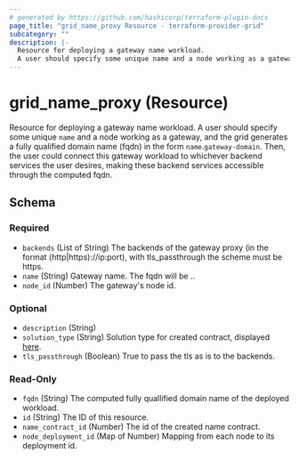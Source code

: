 ```yaml
---
# generated by https://github.com/hashicorp/terraform-plugin-docs
page_title: "grid_name_proxy Resource - terraform-provider-grid"
subcategory: ""
description: |-
  Resource for deploying a gateway name workload.
  A user should specify some unique name and a node working as a gateway, and the grid generates a fully qualified domain name (fqdn) in the form name.gateway-domain. Then, the user could connect this gateway workload to whichever backend services the user desires, making these backend services accessible through the computed fqdn.
---
```


# grid_name_proxy (Resource)

Resource for deploying a gateway name workload.
A user should specify some unique `name` and a node working as a gateway, and the grid generates a fully qualified domain name (fqdn) in the form `name`.`gateway-domain`. Then, the user could connect this gateway workload to whichever backend services the user desires, making these backend services accessible through the computed fqdn.



<!-- schema generated by tfplugindocs -->
## Schema

### Required

- `backends` (List of String) The backends of the gateway proxy (in the format (http|https)://ip:port), with tls_passthrough the scheme must be https.
- `name` (String) Gateway name. The fqdn will be <name>.<gateway-domain>.
- `node_id` (Number) The gateway's node id.

### Optional

- `description` (String)
- `solution_type` (String) Solution type for created contract, displayed [here](https://play.dev.grid.tf/#/contractslist).
- `tls_passthrough` (Boolean) True to pass the tls as is to the backends.

### Read-Only

- `fqdn` (String) The computed fully quallified domain name of the deployed workload.
- `id` (String) The ID of this resource.
- `name_contract_id` (Number) The id of the created name contract.
- `node_deployment_id` (Map of Number) Mapping from each node to its deployment id.



